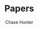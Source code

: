 ---
title: "Papers"
aliases: 
    - /archive/
author: ["Chase Hunter"]
description: "Research papers on unemployment, economic slack, business cycles, monetary policy, fiscal policy, and metascience."
cover:
    image: "/papers.png"
    alt: "Michez rule the United States, 1960–2024"
---